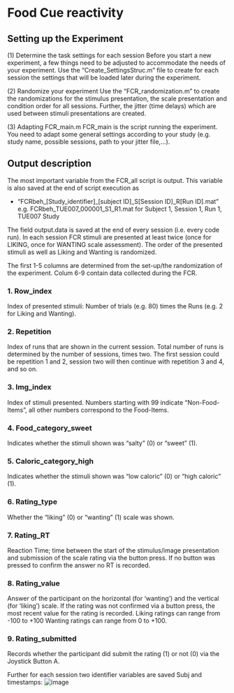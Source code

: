 
# Food Cue reactivity

## Setting up the Experiment

(1)	Determine the task settings for each session 
Before you start a new experiment, a few things need to be adjusted to accommodate the needs of your experiment. Use the “Create_SettingsStruc.m” file to create for each session the settings that will be loaded later during the experiment. 

(2)	Randomize your experiment 
Use the “FCR_randomization.m” to create the randomizations for the stimulus presentation, the scale presentation and condition order for all sessions. Further, the jitter (time delays) which are used between stimuli presentations are created. 

(3)	Adapting FCR_main.m 
FCR_main is the script running the experiment. You need to adapt some general settings according to your study (e.g. study name, possible sessions, path to your jitter file,...). 

## Output description
The most important variable from the FCR_all script is output. This variable is also saved at the end of script execution as  
- “FCRbeh_[Study_identifier]_[subject ID]_S[Session ID]_R[Run ID].mat” 
e.g. FCRbeh_TUE007_000001_S1_R1.mat for Subject 1, Session 1, Run 1, TUE007 Study 

The field output.data is saved at the end of every session (i.e. every code run). In each session FCR stimuli are presented at least twice (once for LIKING, once for WANTING scale assessment). The order of the presented stimuli as well as Liking and Wanting is randomized. 

The first 1-5 columns are determined from the set-up/the randomization of the experiment. 
Colum 6-9 contain data collected during the FCR. 

### 1.	Row_index 
Index of presented stimuli: Number of trials (e.g. 80) times the Runs (e.g. 2 for Liking and Wanting). 

### 2.	Repetition 
Index of runs that are shown in the current session. Total number of runs is determined by the number of sessions, times two. The first session could be repetition 1 and 2, session two will then continue with repetition 3 and 4, and so on.  

### 3.	Img_index
Index of stimuli presented. Numbers starting with 99 indicate “Non-Food-Items”, all other numbers correspond to the Food-Items. 

### 4.	Food_category_sweet 
Indicates whether the stimuli shown was “salty” (0) or “sweet” (1). 

### 5.	Caloric_category_high
Indicates whether the stimuli shown was “low caloric” (0) or “high caloric” (1). 

### 6.	Rating_type 
Whether the “liking” (0) or “wanting” (1) scale was shown.

### 7.	Rating_RT
Reaction Time; time between the start of the stimulus/image presentation and submission of the scale rating via the button press. If no button was pressed to confirm the answer no RT is recorded.

### 8.	Rating_value 
Answer of the participant on the horizontal (for ‘wanting’) and the vertical (for ‘liking’) scale. If the rating was not confirmed via a button press, the most recent value for the rating is recorded. 
Liking ratings can range from -100 to +100
Wanting ratings can range from 0 to +100.

### 9.	Rating_submitted 
Records whether the participant did submit the rating (1) or not (0) via the Joystick Button A. 

Further for each session two identifier variables are saved Subj and timestamps:
![image](https://user-images.githubusercontent.com/50832722/193069281-3221bfef-afa5-4742-83aa-e74cd60e26bb.png)
